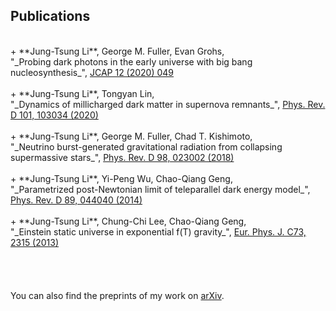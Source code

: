 ## Publications
<br/>
+ **Jung-Tsung Li**, George M. Fuller, Evan Grohs, <br/>"_Probing dark photons in the early universe with big bang nucleosynthesis_", <a href="https://doi.org/10.1088/1475-7516/2020/12/049">JCAP 12 (2020) 049</a> <br/><br/>
+ **Jung-Tsung Li**, Tongyan Lin, <br/>"_Dynamics of millicharged dark matter in supernova remnants_", <a href="https://doi.org/10.1103/PhysRevD.101.103034">Phys. Rev. D 101, 103034 (2020)</a> <br/><br/>
+ **Jung-Tsung Li**, George M. Fuller, Chad T. Kishimoto, <br/>"_Neutrino burst-generated gravitational radiation from collapsing supermassive stars_", <a href="https://doi.org/10.1103/PhysRevD.98.023002">Phys. Rev. D 98, 023002 (2018)</a> <br/><br/>
+ **Jung-Tsung Li**, Yi-Peng Wu, Chao-Qiang Geng, <br/>"_Parametrized post-Newtonian limit of teleparallel dark energy model_", <a href="https://doi.org/10.1103/PhysRevD.89.044040">Phys. Rev. D 89, 044040 (2014)</a> <br/><br/>
+ **Jung-Tsung Li**, Chung-Chi Lee, Chao-Qiang Geng, <br/>"_Einstein static universe in exponential f(T) gravity_", <a href="https://doi.org/10.1140/epjc/s10052-013-2315-z">Eur. Phys. J. C73, 2315 (2013)</a> <br/><br/>
<br/>
<br/>
<br/>
You can also find the preprints of my work on <a href="https://arxiv.org/search/?query=Jung-Tsung+Li&searchtype=all&source=header">arXiv</a>. 
